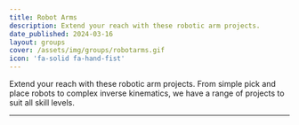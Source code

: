 ```yaml
---
title: Robot Arms
description: Extend your reach with these robotic arm projects. 
date_published: 2024-03-16
layout: groups
cover: /assets/img/groups/robotarms.gif
icon: 'fa-solid fa-hand-fist'
---
```


Extend your reach with these robotic arm projects. From simple pick and place robots to complex inverse kinematics, we have a range of projects to suit all skill levels.

---
